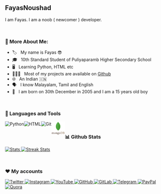 ## FayasNoushad

I am Fayas. I am a noob ( newcomer ) developer.

<br>

### 🧐 More About Me:
- 🏷️ &nbsp; My name is Fayas 😎
- 🎓 &nbsp; 10th Standard Student of Puliyaparamb Higher Secondary School
- 🖥️ &nbsp; Learning Python, HTML etc
- 👨🏻‍💻 &nbsp; Most of my projects are available on [Github](https://github.com/FayasNoushad?tab=repositories)
- 🌐 &nbsp; An Indian 🇮🇳
- 🗣️ &nbsp; I know Malayalam, Tamil and English
- 🎂 &nbsp; I am born on 30th December in 2005 and I am a 15 years old boy

<br>

### 🔨 Languages and Tools
<a href="https://www.python.org" target="_blank"> <img align="left" alt="Python" height ="45px" src="https://raw.githubusercontent.com/rahul-jha98/README_icons/38730c17186b005ac1045f566706367f4de74595/language_and_tools/square/python/python.svg"/> </a>
<a href="https://html.spec.whatwg.org/" target="_blank"> <img align="left" alt="HTML" height ="45px" src="https://raw.githubusercontent.com/rahul-jha98/README_icons/38730c17186b005ac1045f566706367f4de74595/language_and_tools/square/html/html.svg"/> </a>
<a href="https://git-scm.com/" target="_blank"> <img align="left" alt="Git" height ="45px" src="https://raw.githubusercontent.com/rahul-jha98/github_readme_icons/main/language_and_tools/square/git-scm/git-scm.svg"/> </a>
<a href="https://mongodb.com/" target="_blank"> <img align="left" alt="MongoDB" height ="45px" src="https://raw.githubusercontent.com/devicons/devicon/master/icons/mongodb/mongodb-original-wordmark.svg"/> </a>

<br>


### 📊 Github Stats 
<a href="https://github.com/FayasNoushad">

![Stats](https://github-stats.fayas.cf/api?username=FayasNoushad&show_icons=true&count_private=true&include_all_commits=true&custom_title=Stats)
![Streak Stats](https://github-readme-streak-stats.herokuapp.com?user=FayasNoushad)

</a>

<br>

### ❤️ My accounts
<p align="left">
    <a href="https://twitter.com/FayasNoushad">
        <img src="https://img.shields.io/badge/Twitter-white?&style=for-the-badge&logo=twitter"
             alt="Twitter"
        >
    </a>
    <a href="https://instagram.com/TheFayas">
        <img src="https://img.shields.io/badge/Instagram-white?&style=for-the-badge&logo=instagram"
             alt="Instagram"
        >
    </a>
    <a href="https://youtube.com/channel/UCqC-Yzy8J9FuTH_lDRhBMCA">
        <img src="https://img.shields.io/badge/YouTube-white?&style=for-the-badge&logo=youtube&logoColor=red"
             alt="YouTube"
        >
    </a>
    <a href="https://github.com/FayasNoushad">
        <img src="https://img.shields.io/badge/GitHub-white?&style=for-the-badge&logo=github&logoColor=black"
             alt="GitHub"
        >
    </a>
    <a href="https://gitlab.com/FayasNoushad">
        <img src="https://img.shields.io/badge/GitLab-white?&style=for-the-badge&logo=gitlab&logoColor=red"
             alt="GitLab"
        >
    </a>
    <a href="https://telegram.me/FayasNoushad">
        <img src="https://img.shields.io/badge/Telegram-white?&style=for-the-badge&logo=telegram"
             alt="Telegram"
        >
    </a>
    <a href="https://paypal.me/FayasNoushad">
        <img src="https://img.shields.io/badge/PayPal-white?&style=for-the-badge&logo=paypal"
             alt="PayPal"
        >
    </a>
    <a href="https://www.quora.com/profile/Fayas-Noushad-1">
        <img src="https://img.shields.io/badge/Quora-white?&style=for-the-badge&logo=quora&logoColor=red"
             alt="Quora"
        >
    </a>
</p>

